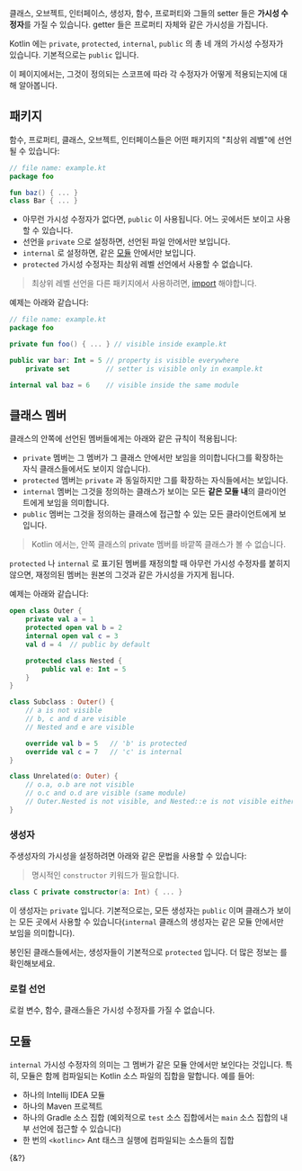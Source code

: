 클래스, 오브젝트, 인터페이스, 생성자, 함수, 프로퍼티와 그들의 setter 들은 **가시성 수정자**를 가질 수 있습니다.
getter 들은 프로퍼티 자체와 같은 가시성을 가집니다.

Kotlin 에는 `private`, `protected`, `internal`, `public` 의 총 네 개의 가시성 수정자가 있습니다.
기본적으로는 `public` 입니다.

이 페이지에서는, 그것이 정의되는 스코프에 따라 각 수정자가 어떻게 적용되는지에 대해 알아봅니다.

## 패키지

함수, 프로퍼티, 클래스, 오브젝트, 인터페이스들은 어떤 패키지의 "최상위 레벨"에 선언될 수 있습니다:

```kotlin
// file name: example.kt
package foo

fun baz() { ... }
class Bar { ... }
```

- 아무런 가시성 수정자가 없다면, `public` 이 사용됩니다. 어느 곳에서든 보이고 사용할 수 있습니다.
- 선언을 `private` 으로 설정하면, 선언된 파일 안에서만 보입니다.
- `internal` 로 설정하면, 같은 [모듈](#모듈) 안에서만 보입니다.
- `protected` 가시성 수정자는 최상위 레벨 선언에서 사용할 수 없습니다.

> 최상위 레벨 선언을 다른 패키지에서 사용하려면, [import](/docs/packages.md#임포트) 해야합니다.

예제는 아래와 같습니다:

```kotlin
// file name: example.kt
package foo

private fun foo() { ... } // visible inside example.kt

public var bar: Int = 5 // property is visible everywhere
    private set         // setter is visible only in example.kt

internal val baz = 6    // visible inside the same module
```

## 클래스 멤버

클래스의 안쪽에 선언된 멤버들에게는 아래와 같은 규칙이 적용됩니다:

- `private` 멤버는 그 멤버가 그 클래스 안에서만 보임을 의미합니다(그를 확장하는 자식 클래스들에서도 보이지 않습니다).
- `protected` 멤버는 `private` 과 동일하지만 그를 확장하는 자식들에서는 보입니다.
- `internal` 멤버는 그것을 정의하는 클래스가 보이는 모든 **같은 모듈 내**의 클라이언트에게 보임을 의미합니다.
- `public` 멤버는 그것을 정의하는 클래스에 접근할 수 있는 모든 클라이언트에게 보입니다.

> Kotlin 에서는, 안쪽 클래스의 private 멤버를 바깥쪽 클래스가 볼 수 없습니다.

`protected` 나 `internal` 로 표기된 멤버를 재정의할 때 아무런 가시성 수정자를 붙히지 않으면, 
재정의된 멤버는 원본의 그것과 같은 가시성을 가지게 됩니다.

예제는 아래와 같습니다:

```kotlin
open class Outer {
    private val a = 1
    protected open val b = 2
    internal open val c = 3
    val d = 4  // public by default

    protected class Nested {
        public val e: Int = 5
    }
}

class Subclass : Outer() {
    // a is not visible
    // b, c and d are visible
    // Nested and e are visible

    override val b = 5   // 'b' is protected
    override val c = 7   // 'c' is internal
}

class Unrelated(o: Outer) {
    // o.a, o.b are not visible
    // o.c and o.d are visible (same module)
    // Outer.Nested is not visible, and Nested::e is not visible either
}
```

### 생성자

주생성자의 가시성을 설정하려면 아래와 같은 문법을 사용할 수 있습니다:

> 명시적인 `constructor` 키워드가 필요합니다.

```kotlin
class C private constructor(a: Int) { ... }
```

이 생성자는 `private` 입니다. 기본적으로는, 모든 생성자는 `public` 이며 클래스가 보이는 모든 곳에서 사용할 수 있습니다(`internal` 클래스의 생성자는 같은 모듈 안에서만 보임을 의미합니다).

봉인된 클래스들에서는, 생성자들이 기본적으로 `protected` 입니다. 더 많은 정보는 [](/docs/sealed-classes.md) 를 확인해보세요.

### 로컬 선언

로컬 변수, 함수, 클래스들은 가시성 수정자를 가질 수 없습니다.

## 모듈

`internal` 가시성 수정자의 의미는 그 멤버가 같은 모듈 안에서만 보인다는 것입니다.
특히, 모듈은 함께 컴파일되는 Kotlin 소스 파일의 집합을 말합니다. 예를 들어:

- 하나의 Intellij IDEA 모듈
- 하나의 Maven 프로젝트
- 하나의 Gradle 소스 집합 (예외적으로 `test` 소스 집합에서는 `main` 소스 집합의 내부 선언에 접근할 수 있습니다)
- 한 번의 `<kotlinc>` Ant 태스크 실행에 컴파일되는 소스들의 집합

{&?}
